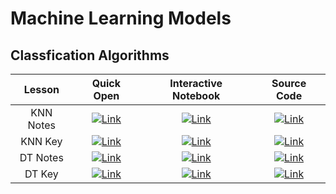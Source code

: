 # Machine Learning Models

## Classfication Algorithms

| Lesson | Quick Open | Interactive Notebook | Source Code  |
| :---: |  :--------: | :-----------: | :------------: |
| KNN Notes | [![Link](../../tools/buttons/open-browser.svg)](https://files.node.ishaandey.com/week-7/workshop/knn/knn_notes.html) | [![Link](../../tools/buttons/open-colab.svg)](https://colab.research.google.com/github/ishaandey/node/blob/master/week-7/workshop/knn/knn_notes.ipynb) | [![Link](../../tools/buttons/download-ipynb.svg)](https://files.node.ishaandey.com/week-7/workshop/knn/knn_notes.ipynb) |
| KNN Key | [![Link](../../tools/buttons/open-browser.svg)](https://files.node.ishaandey.com/week-7/workshop/knn/knn_key.html) | [![Link](../../tools/buttons/open-colab.svg)](https://colab.research.google.com/github/ishaandey/node/blob/master/week-7/workshop/knn/knn_key.ipynb) | [![Link](../../tools/buttons/download-ipynb.svg)](https://files.node.ishaandey.com/week-7/workshop/knn/knn_key.ipynb) |
| DT Notes | [![Link](../../tools/buttons/open-browser.svg)](https://files.node.ishaandey.com/week-7/workshop/dt/dt_notes.html) | [![Link](../../tools/buttons/open-colab.svg)](https://colab.research.google.com/github/ishaandey/node/blob/master/week-7/workshop/dt/dt_notes.ipynb) | [![Link](../../tools/buttons/download-ipynb.svg)](https://files.node.ishaandey.com/week-7/workshop/dt/dt_notes.ipynb) |
| DT Key | [![Link](../../tools/buttons/open-browser.svg)](https://files.node.ishaandey.com/week-7/workshop/dt/dt_key.html) | [![Link](../../tools/buttons/open-colab.svg)](https://colab.research.google.com/github/ishaandey/node/blob/master/week-7/workshop/dt/dt_key.ipynb) | [![Link](../../tools/buttons/download-ipynb.svg)](https://files.node.ishaandey.com/week-7/workshop/dt/dt_key.ipynb) |
